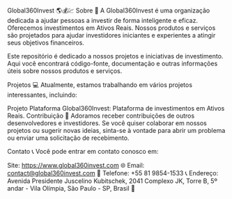 Global360Invest 🌎💰💹
Sobre 📝
A Global360Invest é uma organização dedicada a ajudar pessoas a investir de forma inteligente e eficaz. Oferecemos investimentos em Ativos Reais. Nossos produtos e serviços são projetados para ajudar investidores iniciantes e experientes a atingir seus objetivos financeiros.

Este repositório é dedicado a nossos projetos e iniciativas de investimento. Aqui você encontrará código-fonte, documentação e outras informações úteis sobre nossos produtos e serviços.

Projetos 💻
Atualmente, estamos trabalhando em vários projetos interessantes, incluindo:

Projeto Plataforma Global360Invest: Plataforma de investimentos em Ativos Reais.
Contribuição 🤝
Adoramos receber contribuições de outros desenvolvedores e investidores. Se você quiser colaborar em nossos projetos ou sugerir novas ideias, sinta-se à vontade para abrir um problema ou enviar uma solicitação de recebimento.

Contato 📞
Você pode entrar em contato conosco em:

Site: https://www.global360invest.com 🌐
Email: contact@global360invest.com 📧
Telefone: +55 81 9854-1533 📞
Endereço: Avenida Presidente Juscelino Kubitschek, 2041 Complexo JK, Torre B, 5º andar - Vila Olímpia, São Paulo - SP, Brasil 🏢
